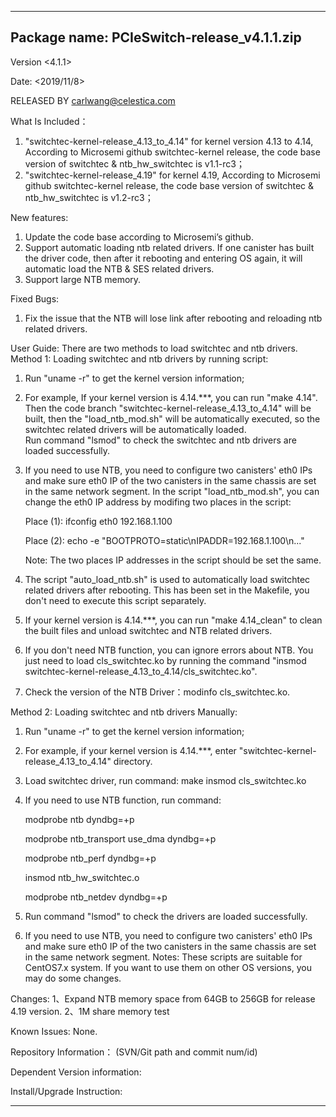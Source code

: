 ----------------------------------------------------------------------------------------------------
Package name:  PCIeSwitch-release_v4.1.1.zip
----------------------------------------------------------------------------------------------------
Version <4.1.1>

Date: <2019/11/8>

RELEASED BY carlwang@celestica.com

What Is Included：
1. "switchtec-kernel-release_4.13_to_4.14" for kernel version 4.13 to 4.14, 
	According to Microsemi github switchtec-kernel release, the code base version of switchtec & ntb_hw_switchtec is v1.1-rc3；
2. "switchtec-kernel-release_4.19" for kernel 4.19,
	According to Microsemi github switchtec-kernel release, the code base version of switchtec & ntb_hw_switchtec is v1.2-rc3；

New features:
1. Update the code base according to Microsemi’s github.
2. Support automatic loading ntb related drivers. If one canister has built the driver code, then after it rebooting and entering OS again, it will automatic load the NTB & SES related drivers.
3. Support large NTB memory.

Fixed Bugs:
1. Fix the issue that the NTB will lose link after rebooting and reloading ntb related drivers.

User Guide:
There are two methods to load switchtec and ntb drivers.
Method 1: Loading switchtec and ntb drivers by running script:
1. Run "uname -r" to get the kernel version information;
2. For example,
   If your kernel version is 4.14.***, you can run "make 4.14". Then the code branch "switchtec-kernel-release_4.13_to_4.14" will be built, then the "load_ntb_mod.sh" will be automatically executed, so the switchtec related drivers will be automatically loaded.   
   Run command "lsmod" to check the switchtec and ntb drivers are loaded successfully.
3. If you need to use NTB, you need to configure two canisters' eth0 IPs and make sure eth0 IP of the two canisters in the same chassis are set in the same network segment. 
   In the script "load_ntb_mod.sh", you can change the eth0 IP address by modifing two places in the script:
   
   Place (1): ifconfig eth0 192.168.1.100 
   
   Place (2): echo -e "BOOTPROTO=static\nIPADDR=192.168.1.100\n..."
   
   Note: The two places IP addresses in the script should be set the same. 
4. The script "auto_load_ntb.sh" is used to automatically load switchtec related drivers after rebooting.
   This has been set in the Makefile, you don't need to execute this script separately.
5. If your kernel version is 4.14.***, you can run "make 4.14_clean" to clean the built files and unload switchtec and NTB related drivers.
6. If you don't need NTB function, you can ignore errors about NTB. You just need to load cls_switchtec.ko by running the command "insmod switchtec-kernel-release_4.13_to_4.14/cls_switchtec.ko".
7. Check the version of the NTB Driver：modinfo cls_switchtec.ko.
 
Method 2: Loading switchtec and ntb drivers Manually:
1. Run "uname -r" to get the kernel version information;
2. For example, if your kernel version is 4.14.***, enter "switchtec-kernel-release_4.13_to_4.14" directory.
3. Load switchtec driver, run command:
   make
   insmod cls_switchtec.ko
4. If you need to use NTB function, run command:

   modprobe ntb dyndbg=+p
   
   modprobe ntb_transport use_dma dyndbg=+p
   
   modprobe ntb_perf dyndbg=+p
   
   insmod ntb_hw_switchtec.o
   
   modprobe ntb_netdev dyndbg=+p
   
5. Run command "lsmod" to check the drivers are loaded successfully.
6. If you need to use NTB, you need to configure two canisters' eth0 IPs and make sure eth0 IP of the two canisters in the same chassis are set in the same network segment.
Notes: 
These scripts are suitable for CentOS7.x system. If you want to use them on other OS versions, you may do some changes. 
   
Changes:
1、Expand NTB memory space from 64GB to 256GB for release 4.19 version.
2、1M share memory test

Known Issues:
None.

Repository Information：  (SVN/Git path and commit num/id) 

Dependent Version information:

Install/Upgrade Instruction:


----------------------------------------------------------------------------------------------------
